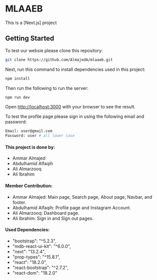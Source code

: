 
# MLAAEB

This is a [Next.js] project

## Getting Started

To test our websie please clone this repository:

```bash
git clone https://github.com/AlmajedA/mlaaeb.git
```

Next, run this command to install dependencies used in this project:

```bash
npm install
```


Then run the following to run the server:

```bash
npm run dev
```

Open [http://localhost:3000](http://localhost:3000) with your browser to see the result.


To test the profile page please sign in using the following email and password:

```bash
Email: user@gmail.com
Password: user # all lower case
```


#### This project is done by:
- Ammar Almajed
- Abdulhamid Alfaqih
- Ali Almarzooq
- Ali Ibrahim


#### Member Contribution:
- Ammar Almajed: Main page, Search page, About page, Navbar, and footer.
- Abdulhamid Alfaqih: Profile page and Instagram Account.
- Ali Almarzooq: Dashboard page.
- Ali Ibrahim: Sign in and Sign out pages.

#### Used Dependencies:
- "bootstrap": "^5.2.3",
- "mdb-react-ui-kit": "^6.0.0",
- "next": "13.2.4",
- "prop-types": "^15.8.1",
- "react": "18.2.0",
- "react-bootstrap": "^2.7.2",
- "react-dom": "18.2.0"




